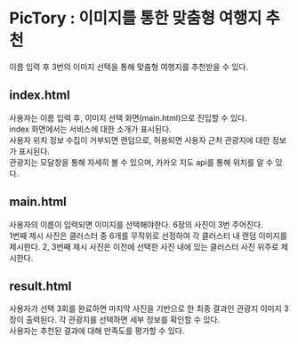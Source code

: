 # PicTory : 이미지를 통한 맞춤형 여행지 추천
이름 입력 후 3번의 이미지 선택을 통해 맞춤형 여행지를 추천받을 수 있다.           
     
        
           
           
                
## index.html
사용자는 이름 입력 후, 이미지 선택 화면(main.html)으로 진입할 수 있다.      
index 화면에서는 서비스에 대한 소개가 표시된다.    
사용자 위치 정보 수집이 거부되면 랜덤으로, 허용되면 사용자 근처 관광지에 대한 정보가 표시된다.          
관광지는 모달창을 통해 자세히 볼 수 있으며, 카카오 지도 api를 통해 위치를 알 수 있다.        
      
         
## main.html
사용자의 이름이 입력되면 이미지를 선택해야한다. 6장의 사진이 3번 주어진다.    
1번째 제시 사진은 클러스터 중 6개를 무작위로 선정하여 각 클러스터 내 랜덤 이미지를 제시한다. 2, 3번째 제시 사진은 이전에 선택한 사진 내에 있는 클러스터 사진 위주로 제시한다.    


## result.html     
사용자가 선택 3회를 완료하면 마지막 사진을 기반으로 한 최종 결과인 관광지 이미지 3장이 출력된다. 각 관광지를 선택하면 세부 정보를 확인할 수 있다.     
사용자는 추천된 결과에 대해 만족도를 평가할 수 있다.      

